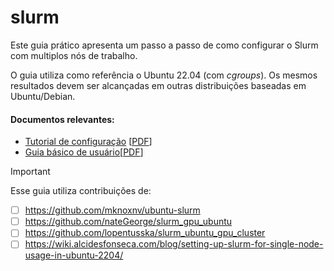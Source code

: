 # slurm

Este guia prático apresenta um passo a passo de como configurar o Slurm com multiplos nós de trabalho.

O guia utiliza como referência o Ubuntu 22.04  (com *cgroups*). Os mesmos resultados devem ser alcançadas em outras distribuições baseadas em Ubuntu/Debian.



#### Documentos relevantes:

- [Tutorial de configuração](https://github.com/marluciobarbosa/slurm/blob/main/Tutorial%20Slurm.md) [[PDF](https://github.com/marluciobarbosa/slurm/blob/main/Tutorial%20Slurm.pdf)]
- [Guia básico de usuário](https://github.com/marluciobarbosa/slurm/blob/main/Comandos%20Básicos%20do%20Slurm%20para%20Usuários.md)[[PDF](https://github.com/marluciobarbosa/slurm/blob/main/Comandos%20Básicos%20do%20Slurm%20para%20Usuários.pdf)]



> [!IMPORTANT]
>
> Esse guia utiliza contribuições de:
>
> - [ ] https://github.com/mknoxnv/ubuntu-slurm
> - [ ] https://github.com/nateGeorge/slurm_gpu_ubuntu
> - [ ] https://github.com/lopentusska/slurm_ubuntu_gpu_cluster
> - [ ] https://wiki.alcidesfonseca.com/blog/setting-up-slurm-for-single-node-usage-in-ubuntu-2204/
